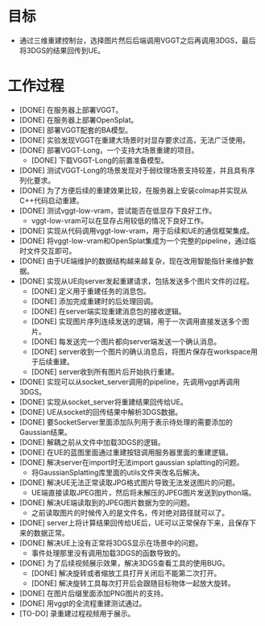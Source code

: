 # 目标
- 通过三维重建控制台，选择图片然后后端调用VGGT之后再调用3DGS，最后将3DGS的结果回传到UE。

# 工作过程
- [DONE] 在服务器上部署VGGT。
- [DONE] 在服务器上部署OpenSplat。
- [DONE] 部署VGGT配套的BA模型。
- [DONE] 实验发现VGGT在重建大场景时对显存要求过高，无法广泛使用。
- [DONE] 部署VGGT-Long，一个支持大场景重建的项目。
	- [DONE] 下载VGGT-Long的前置准备模型。
- [DONE] 测试VGGT-Long的场景发现对于弱纹理场景支持较差，并且具有序列化要求。
- [DONE] 为了方便后续的重建效果比较，在服务器上安装colmap并实现从C++代码启动重建。
- [DONE] 测试vggt-low-vram，尝试能否在低显存下良好工作。
	- vggt-low-vram可以在显存占用较低的情况下良好工作。
- [DONE] 实现从代码调用vggt-low-vram，用于后续和UE的通信框架集成。
- [DONE] 将vggt-low-vram和OpenSplat集成为一个完整的pipeline，通过临时文件交互即可。
- [DONE] 由于UE端维护的数据结构越来越复杂，现在改用智能指针来维护数据。
- [DONE] 实现从UE向server发起重建请求，包括发送多个图片文件的过程。
	- [DONE] 定义用于重建任务的消息包。
	- [DONE] 添加完成重建时的后处理回调。
	- [DONE] 在server端实现重建消息包的接收逻辑。
	- [DONE] 实现图片序列连续发送的逻辑，用于一次调用直接发送多个图片。
	- [DONE] 每发送完一个图片都向server端发送一个确认消息。
	- [DONE] server收到一个图片的确认消息后，将图片保存在workspace用于后续重建。
	- [DONE] server收到所有图片后开始执行重建。
- [DONE] 实现可以从socket_server调用的pipeline，先调用vggt再调用3DGS。
- [DONE] 实现从socket_server将重建结果回传给UE。
- [DONE] UE从socket的回传结果中解析3DGS数据。
- [DONE] 要SocketServer里面添加队列用于表示待处理的需要添加的Gaussian结果。
- [DONE] 解耦之前从文件中加载3DGS的逻辑。
- [DONE] 在UE的蓝图里面通过重建按钮调用服务器里面的重建逻辑。
- [DONE] 解决server在import时无法import gaussian splatting的问题。
	- 将GaussianSplatting库里面的utils文件夹改名后解决。
- [DONE] 解决UE无法正常读取JPG格式图片导致无法发送图片的问题。
	- UE端直接读取JPEG图片，然后将未解压的JPEG图片发送到python端。
- [DONE] 解决UE端读取到的JPEG图片数据为空的问题。
	- 之前读取图片的时候传入的是文件名，传对绝对路径就可以了。
- [DONE] server上将计算结果回传给UE后，UE可以正常保存下来，且保存下来的数据正常。
- [DONE] 解决UE上没有正常将3DGS显示在场景中的问题。
	- 事件处理那里没有调用加载3DGS的函数导致的。
- [DONE] 为了后续视频展示效果，解决3DGS查看工具的使用BUG。
	- [DONE] 解决旋转或者缩放工具打开关闭后不能第二次打开。
	- [DONE] 解决旋转工具每次打开后会跟随目标物体一起放大旋转。
- [DONE] 在图片后缀里面添加PNG图片的支持。
- [DONE] 用vggt的全流程重建测试通过。
- [TO-DO] 录重建过程视频用于展示。